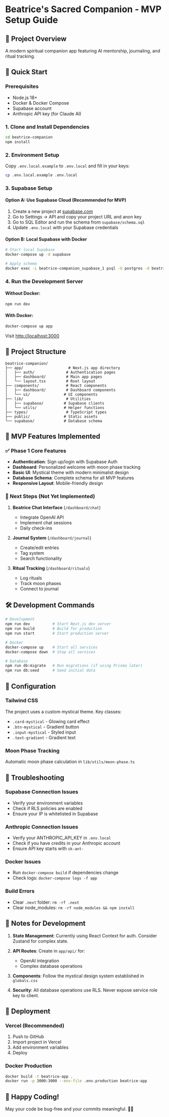 # Beatrice's Sacred Companion - MVP Setup Guide

## 🌙 Project Overview
A modern spiritual companion app featuring AI mentorship, journaling, and ritual tracking.

## 🚀 Quick Start

### Prerequisites
- Node.js 18+
- Docker & Docker Compose
- Supabase account
- Anthropic API key (for Claude AI)

### 1. Clone and Install Dependencies
```bash
cd beatrice-companion
npm install
```

### 2. Environment Setup
Copy `.env.local.example` to `.env.local` and fill in your keys:
```bash
cp .env.local.example .env.local
```

### 3. Supabase Setup

#### Option A: Use Supabase Cloud (Recommended for MVP)
1. Create a new project at [supabase.com](https://supabase.com)
2. Go to Settings → API and copy your project URL and anon key
3. Go to SQL Editor and run the schema from `supabase/schema.sql`
4. Update `.env.local` with your Supabase credentials

#### Option B: Local Supabase with Docker
```bash
# Start local Supabase
docker-compose up -d supabase

# Apply schema
docker exec -i beatrice-companion_supabase_1 psql -U postgres -d beatrice_db < supabase/schema.sql
```

### 4. Run the Development Server

#### Without Docker:
```bash
npm run dev
```

#### With Docker:
```bash
docker-compose up app
```

Visit [http://localhost:3000](http://localhost:3000)

## 📁 Project Structure
```
beatrice-companion/
├── app/                    # Next.js app directory
│   ├── auth/              # Authentication pages
│   ├── dashboard/         # Main app pages
│   └── layout.tsx         # Root layout
├── components/            # React components
│   ├── dashboard/         # Dashboard components
│   └── ui/               # UI components
├── lib/                   # Utilities
│   ├── supabase/         # Supabase clients
│   └── utils/            # Helper functions
├── types/                 # TypeScript types
├── public/               # Static assets
└── supabase/             # Database schema
```

## 🎯 MVP Features Implemented

### ✅ Phase 1 Core Features
- **Authentication**: Sign up/login with Supabase Auth
- **Dashboard**: Personalized welcome with moon phase tracking
- **Basic UI**: Mystical theme with modern minimalist design
- **Database Schema**: Complete schema for all MVP features
- **Responsive Layout**: Mobile-friendly design

### 🚧 Next Steps (Not Yet Implemented)
1. **Beatrice Chat Interface** (`/dashboard/chat`)
   - Integrate OpenAI API
   - Implement chat sessions
   - Daily check-ins

2. **Journal System** (`/dashboard/journal`)
   - Create/edit entries
   - Tag system
   - Search functionality

3. **Ritual Tracking** (`/dashboard/rituals`)
   - Log rituals
   - Track moon phases
   - Connect to journal

## 🛠 Development Commands

```bash
# Development
npm run dev          # Start Next.js dev server
npm run build        # Build for production
npm run start        # Start production server

# Docker
docker-compose up    # Start all services
docker-compose down  # Stop all services

# Database
npm run db:migrate   # Run migrations (if using Prisma later)
npm run db:seed      # Seed initial data
```

## 🔧 Configuration

### Tailwind CSS
The project uses a custom mystical theme. Key classes:
- `.card-mystical` - Glowing card effect
- `.btn-mystical` - Gradient button
- `.input-mystical` - Styled input
- `.text-gradient` - Gradient text

### Moon Phase Tracking
Automatic moon phase calculation in `lib/utils/moon-phase.ts`

## 🐛 Troubleshooting

### Supabase Connection Issues
- Verify your environment variables
- Check if RLS policies are enabled
- Ensure your IP is whitelisted in Supabase

### Anthropic Connection Issues
- Verify your ANTHROPIC_API_KEY in `.env.local`
- Check if you have credits in your Anthropic account
- Ensure API key starts with `sk-ant-`

### Docker Issues
- Run `docker-compose build` if dependencies change
- Check logs: `docker-compose logs -f app`

### Build Errors
- Clear `.next` folder: `rm -rf .next`
- Clear node_modules: `rm -rf node_modules && npm install`

## 📝 Notes for Development

1. **State Management**: Currently using React Context for auth. Consider Zustand for complex state.

2. **API Routes**: Create in `app/api/` for:
   - OpenAI integration
   - Complex database operations

3. **Components**: Follow the mystical design system established in `globals.css`

4. **Security**: All database operations use RLS. Never expose service role key to client.

## 🚀 Deployment

### Vercel (Recommended)
1. Push to GitHub
2. Import project in Vercel
3. Add environment variables
4. Deploy

### Docker Production
```bash
docker build -t beatrice-app .
docker run -p 3000:3000 --env-file .env.production beatrice-app
```

## 💜 Happy Coding!
May your code be bug-free and your commits meaningful. 🌙✨